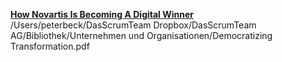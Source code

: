 [**How Novartis Is Becoming A Digital Winner**](https://www.linkedin.com/pulse/how%2Dnovartis%2Dbecoming%2Ddigital%2Dwinner%2Dsteve%2Ddenning/)
/Users/peterbeck/DasScrumTeam Dropbox/DasScrumTeam AG/Bibliothek/Unternehmen und Organisationen/Democratizing Transformation.pdf